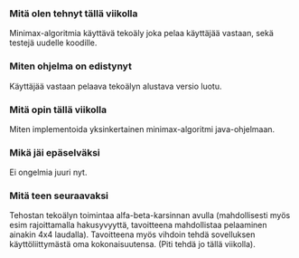 ### Mitä olen tehnyt tällä viikolla

Minimax-algoritmia käyttävä tekoäly joka pelaa käyttäjää vastaan, sekä testejä uudelle koodille.

### Miten ohjelma on edistynyt

Käyttäjää vastaan pelaava tekoälyn alustava versio luotu.

### Mitä opin tällä viikolla

Miten implementoida yksinkertainen minimax-algoritmi java-ohjelmaan.

### Mikä jäi epäselväksi

Ei ongelmia juuri nyt.

### Mitä teen seuraavaksi

Tehostan tekoälyn toimintaa alfa-beta-karsinnan avulla (mahdollisesti myös esim rajoittamalla hakusyvyyttä, tavoitteena mahdollistaa pelaaminen ainakin 4x4 laudalla). Tavoitteena myös vihdoin tehdä sovelluksen käyttöliittymästä oma kokonaisuutensa. (Piti tehdä jo tällä viikolla).